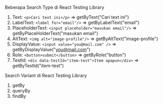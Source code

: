 Beberapa Search Type di React Testing Library

1. Text: `<p>Cari text ini</p>` => getByText("Cari text ini")
2. LabelText: `<label for="email"/>` => getByLabelText("email")
3. PlaceholderText: `<input placeholder="masukan email"/>` => getByPlaceHolderText("masukan email")
4. AltText: `<img alt="image-profile"/>` => getByAltText("image-profile")
5. DisplayValue: `<input value="you@mail.com" />` => getByDisplayValue("you@mail.com")
6. Role: `<button>submit</button>` => getByRole("button")
7. TestId: `<div data-testId="item-test">Item apapun</div>` => getByTestId("item-test")

Search Variant di React Testing Library

1. getBy
2. queryBy
3. findBy